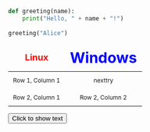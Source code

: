 ```python
def greeting(name):
    print("Hello, " + name + "!")
    
greeting("Alice")
```

<style>
table {
  width: 100%;
  border: 1px #353535;
  border-collapse: collapse;
  font-size: 12px;
}
#linux {
  font-size: 18px;
}
#windows {
  font-size: 30px;
}

th, td {
  padding: 10px;
  border: 1px #353535;
  text-align: center; 
}
</style>

| <span id="linux" style="color: red;">Linux</span> | <span id="windows" style="color: blue;">Windows</span> |
| -------- | -------- |
| Row 1, Column 1 | nexttry |
| Row 2, Column 1 | Row 2, Column 2 |





<button onclick="document.getElementById('hidden-text').style.display='block'">Click to show text</button>

<div id="hidden-text" style="display:none">
This text will appear after clicking the button.
</div>
